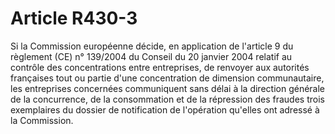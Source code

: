 # Article R430-3

Si la Commission européenne décide, en application de l'article 9 du règlement (CE) n° 139/2004 du Conseil du 20 janvier 2004 relatif au contrôle des concentrations entre entreprises, de renvoyer aux autorités françaises tout ou partie d'une concentration de dimension communautaire, les entreprises concernées communiquent sans délai à la direction générale de la concurrence, de la consommation et de la répression des fraudes trois exemplaires du dossier de notification de l'opération qu'elles ont adressé à la Commission.